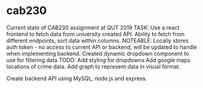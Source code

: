 # cab230
Current state of CAB230 assignment at QUT 2019
TASK: 
Use a react frontend to fetch data from university created API.
Ability to fetch from different endpoints, sort data within columns.
NOTEABLE:
Locally stores auth token - no access to current API or backend, will be updated to handle when implementing backend.
Created dynamic dropdown component to use for filtering data
TODO: 
Add styling for dropdowns
Add google maps locations of crime data.
Add graph to represent data in visual format.

Create backend API using MySQL, node.js and express.
